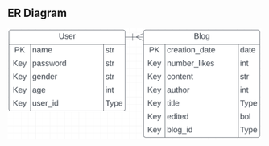 <!-- This is a blog for python -->
<!-- Below are the ER diagrams for the DB -->
## ER Diagram
![ER Diagram](ER/diagrams.png)
